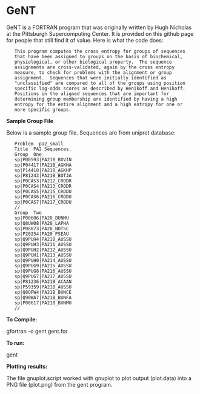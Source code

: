 # GeNT
GeNT is a FORTRAN program that was originally written by Hugh Nicholas at the Pittsburgh Supercomputing Center. It is provided on this github page for people that still find it of value. Here is what the code does:  

       This program computes the cross entropy for groups of sequences
       that have been assigned to groups on the basis of biochemical,
       physiological, or other biological property.  The sequence
       assignments are cross-validated, again by the cross entropy
       measure, to check for problems with the alignment or group
       assignment.  Sequences that were initially identified as
       "unclassified" are compared to all of the groups using position
       specific log-odds scores as described by Henikoff and Henikoff.
       Positions in the aligned sequences that are important for
       determining group membership are identified by having a high
       entropy for the entire alignment and a high entropy for one or
       more specific groups.

**Sample Group File**

Below is a sample group file. Sequences are from uniprot database:

       Problem  pa2_small
       Title  PA2 Sequences.
       Group  One
       sp|P00593|PA21B_BOVIN
       sp|P04417|PA21B_AGKHA
       sp|P14418|PA21B_AGKHP
       sp|P81243|PA21B_BOTJA
       sp|P0CAS3|PA212_CRODR
       sp|P0CAS4|PA213_CRODR
       sp|P0CAS5|PA215_CRODU
       sp|P0CAS6|PA216_CRODU
       sp|P0CAS7|PA217_CRODU
       //
       Group  Two
       sp|P00606|PA20_BUNMU
       sp|Q8UW08|PA20_LAPHA
       sp|P08873|PA20_NOTSC
       sp|P20254|PA20_PSEAU
       sp|Q9PUH4|PA210_AUSSU
       sp|Q9PUH3|PA211_AUSSU
       sp|Q9PUH2|PA212_AUSSU
       sp|Q9PUH1|PA213_AUSSU
       sp|Q9PUH0|PA214_AUSSU
       sp|Q9PUG9|PA215_AUSSU
       sp|Q9PUG8|PA216_AUSSU
       sp|Q9PUG7|PA217_AUSSU
       sp|P81236|PA21B_ACAAN
       sp|P59359|PA21B_AUSSU
       sp|Q8QFW4|PA21B_BUNCE
       sp|Q90WA7|PA21B_BUNFA
       sp|P00617|PA21B_BUNMU
       //




**To Compile:**

gfortran -o gent gent.for

**To run:**

gent

**Plotting results:** 

The file gnuplot.script worked with gnuplot to plot output (plot.data) into a PNG file (plot.png) from the gent program.
 
